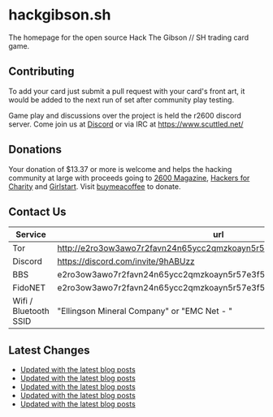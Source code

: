 # hackgibson.sh
The homepage for the open source Hack The Gibson // SH trading card game.


## Contributing

To add your card just submit a pull request with your card's front art, it would be added to the next run of set after community play testing.

Game play and discussions over the project is held the r2600 discord server. Come join us at [Discord](https://discord.com/invite/9hABUzz) or via IRC at https://www.scuttled.net/


## Donations

Your donation of $13.37 or more is welcome and helps the hacking community at large with proceeds going to [2600 Magazine](https://2600.com/), [Hackers for Charity](https://hackersforcharity.org) and [Girlstart](https://girlstart.org).  Visit [buymeacoffee](https://www.buymeacoffee.com/hackgibson.sh) to donate.


## Contact Us

Service | url
-|-
Tor | http://e2ro3ow3awo7r2favn24n65ycc2qmzkoayn5r57e3f56nvjwdcgg32ad.onion
Discord | https://discord.com/invite/9hABUzz
BBS | e2ro3ow3awo7r2favn24n65ycc2qmzkoayn5r57e3f56nvjwdcgg32ad.onion:23
FidoNET | e2ro3ow3awo7r2favn24n65ycc2qmzkoayn5r57e3f56nvjwdcgg32ad.onion:24554
Wifi / Bluetooth SSID | "Ellingson Mineral Company" or "EMC Net - <fidonet address>"

## Latest Changes
<!-- BLOG-POST-LIST:START -->
- [Updated with the latest blog posts](https://github.com/DFW2600/hackgibson.sh/commit/35204b7011091efa4196b2eb8f420540e1ccbf79)
- [Updated with the latest blog posts](https://github.com/DFW2600/hackgibson.sh/commit/b7b0a8690ba1ea66d14492e8d6da38ca077d080b)
- [Updated with the latest blog posts](https://github.com/DFW2600/hackgibson.sh/commit/8e74ec0a71fdf47c7efb31728fb77ba29667367a)
- [Updated with the latest blog posts](https://github.com/DFW2600/hackgibson.sh/commit/cd4e606036c7454e36e0ab1a61347a533c7a4254)
- [Updated with the latest blog posts](https://github.com/DFW2600/hackgibson.sh/commit/149cb37d08a50f8755884a62afc0ed7c1f29bfdb)
<!-- BLOG-POST-LIST:END -->
